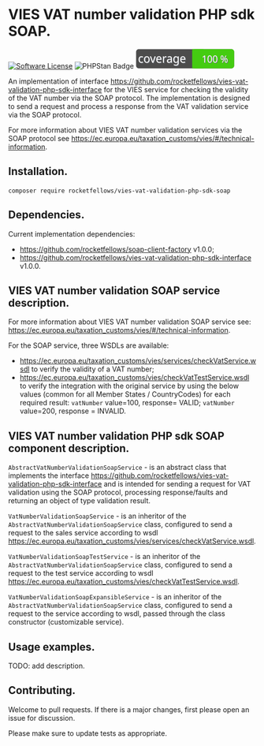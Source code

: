 # VIES VAT number validation PHP sdk SOAP.

[![Software License](https://img.shields.io/badge/license-MIT-brightgreen.svg?style=flat-square)](LICENSE)
![PHPStan Badge](https://img.shields.io/badge/PHPStan-level%205-brightgreen.svg?style=flat)
![Code Coverage Badge](./badge.svg)

An implementation of interface https://github.com/rocketfellows/vies-vat-validation-php-sdk-interface for the VIES service for checking the validity of the VAT number via the SOAP protocol.
The implementation is designed to send a request and process a response from the VAT validation service via the SOAP protocol.

For more information about VIES VAT number validation services via the SOAP protocol see https://ec.europa.eu/taxation_customs/vies/#/technical-information.

## Installation.

```shell
composer require rocketfellows/vies-vat-validation-php-sdk-soap
```

## Dependencies.

Current implementation dependencies:
- https://github.com/rocketfellows/soap-client-factory v1.0.0;
- https://github.com/rocketfellows/vies-vat-validation-php-sdk-interface v1.0.0.

## VIES VAT number validation SOAP service description.

For more information about VIES VAT number validation SOAP service see: https://ec.europa.eu/taxation_customs/vies/#/technical-information.

For the SOAP service, three WSDLs are available:
- https://ec.europa.eu/taxation_customs/vies/services/checkVatService.wsdl to verify the validity of a VAT number;
- https://ec.europa.eu/taxation_customs/vies/checkVatTestService.wsdl to verify the integration with the original service by using the below values (common for all Member States / CountryCodes) for each required result: `vatNumber` value=100, response= VALID;
  `vatNumber` value=200, response = INVALID.

## VIES VAT number validation PHP sdk SOAP component description.

`AbstractVatNumberValidationSoapService` - is an abstract class that implements the interface https://github.com/rocketfellows/vies-vat-validation-php-sdk-interface and is intended for sending a request for VAT validation using the SOAP protocol, processing response/faults and returning an object of type validation result.

`VatNumberValidationSoapService` - is an inheritor of the `AbstractVatNumberValidationSoapService` class, configured to send a request to the sales service according to wsdl https://ec.europa.eu/taxation_customs/vies/services/checkVatService.wsdl.

`VatNumberValidationSoapTestService` - is an inheritor of the `AbstractVatNumberValidationSoapService` class, configured to send a request to the test service according to wsdl https://ec.europa.eu/taxation_customs/vies/checkVatTestService.wsdl.

`VatNumberValidationSoapExpansibleService` - is an inheritor of the `AbstractVatNumberValidationSoapService` class, configured to send a request to the service according to wsdl, passed through the class constructor (customizable service).

## Usage examples.

TODO: add description.

## Contributing.

Welcome to pull requests. If there is a major changes, first please open an issue for discussion.

Please make sure to update tests as appropriate.
